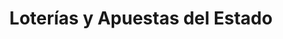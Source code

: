 ---
title: "Loterías y Apuestas del Estado"
url: /cordoba/loterias-y-apuestas-del-estado/
shop: lotería
---